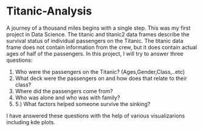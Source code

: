 # Titanic-Analysis


A journey of a thousand miles begins with a single step. This was my first project in Data Science. The titanic and titanic2 data frames describe the survival status of individual passengers on the Titanic. The titanic data frame does not contain information from the crew, but it does contain actual ages of half of the passengers.
In this project, I will try to answer three questions:

  1. Who were the passengers on the Titanic? (Ages,Gender,Class,..etc) 
  2. What deck were the passengers on and how does that relate to their class? 
  3. Where did the passengers come from? 
  4. Who was alone and who was with family?
  5. 5.) What factors helped someone survive the sinking?

I have answered these questions with the help of various visualizarions including kde plots. 
